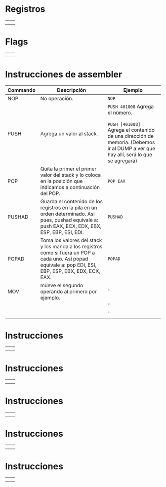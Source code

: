 

# Registros

|     |     |
| --- | --- |
|     |     |
|     |     |


# Flags

|     |     |
| --- | --- |
|     |     |
|     |     |

# Instrucciones de assembler

| Commando | Descripción                                                                                                                                               | Ejemplo                                                                                                                                                                  |
| -------- | --------------------------------------------------------------------------------------------------------------------------------------------------------- | ------------------------------------------------------------------------------------------------------------------------------------------------------------------------ |
| NOP      | No operación.                                                                                                                                             | `NOP`                                                                                                                                                                    |
| PUSH     | Agrega un valor al stack.                                                                                                                                 | `PUSH 401008` Agrega el número.<br><br>`PUSH [401008]` Agrega el contenido de una dirección de memoria. (Debemos ir al DUMP a ver que hay allí, será lo que se agregará) |
| POP      | Quita la primer el primer valor del stack y lo coloca en la posición que indicamos a continuación del POP.                                                | `POP EAX`                                                                                                                                                                |
| PUSHAD   | Guarda el contenido de los registros en la pila en un orden determinado. Así pues, pushad equivale a: push EAX, ECX, EDX, EBX, ESP, EBP, ESI, EDI.        | `PUSHAD`                                                                                                                                                                 |
| POPAD    | Toma los valores del stack y los manda a los registros como si fuera un POP a cada uno. Así popad equivale a: pop EDI, ESI, EBP, ESP, EBX, EDX, ECX, EAX. | `POPAD`                                                                                                                                                                  |
| MOV      | mueve el segundo operando al primero por ejemplo.                                                                                                         | ``                                                                                                                                                                       |
|          |                                                                                                                                                           | ``                                                                                                                                                                       |
|          |                                                                                                                                                           | ``                                                                                                                                                                       |


# Instrucciones 

|     |     |
| --- | --- |
|     |     |
|     |     |

# Instrucciones 

|     |     |
| --- | --- |
|     |     |
|     |     |


# Instrucciones 

|     |     |
| --- | --- |
|     |     |
|     |     |


# Instrucciones 

|     |     |
| --- | --- |
|     |     |
|     |     |


# Instrucciones 

|     |     |
| --- | --- |
|     |     |
|     |     |
